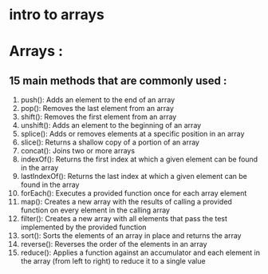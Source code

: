 # intro to arrays

# Arrays : 
  ## 15 main methods that are commonly used : 
1. push():          Adds an element to the end of an array
2. pop():           Removes the last element from an array
3. shift():         Removes the first element from an array
4. unshift():       Adds an element to the beginning of an array
5. splice():        Adds or removes elements at a specific position in an array
6. slice():         Returns a shallow copy of a portion of an array
7. concat():        Joins two or more arrays
8. indexOf():       Returns the first index at which a given element can be found in the array
9. lastIndexOf():   Returns the last index at which a given element can be found in the array
10. forEach():       Executes a provided function once for each array element
11. map():           Creates a new array with the results of calling a provided function on every element in the calling array
12. filter():        Creates a new array with all elements that pass the test implemented by the provided function
13. sort():          Sorts the elements of an array in place and returns the array
14. reverse():       Reverses the order of the elements in an array
15. reduce():        Applies a function against an accumulator and each element in the array (from left to right) to reduce it to a single value

         